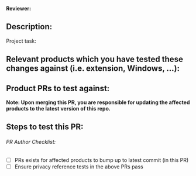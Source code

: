 <!-- Please add the WIP label if the PR isn't complete. -->

**Reviewer:** 

<!-- Optional fields
**CC:**
**Depends on:** 
-->

## Description:

Project task: 

Relevant products which you have tested these changes against (i.e. extension, Windows, ...):
- 

Product PRs to test against:
- 

**Note: Upon merging this PR, you are responsible for updating the affected products to the latest version of this repo.**

## Steps to test this PR:
<!-- List steps to test it manually 
1. <STEP 1> 
-->

###### PR Author Checklist:
- [ ] PRs exists for affected products to bump up to latest commit (in this PR)
- [ ] Ensure privacy reference tests in the above PRs pass
